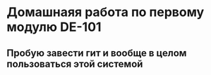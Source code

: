 # Домашнаяя работа по первому модулю DE-101

## Пробую завести гит и вообще в целом пользоваться этой системой
